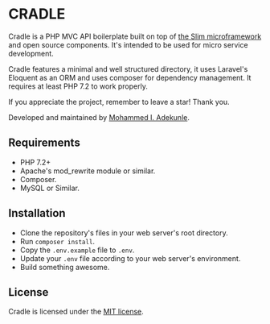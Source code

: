 # CRADLE

Cradle is a PHP MVC API boilerplate built on top of [the Slim microframework](http://www.slimframework.com/) and open source components. It's intended to be used for micro service development.

Cradle features a minimal and well structured directory, it uses Laravel's Eloquent as an ORM and uses composer for dependency management. It requires at least PHP 7.2 to work properly.

If you appreciate the project, remember to leave a star! Thank you.

Developed and maintained by [Mohammed I. Adekunle](https://github.com/Iyiola-am).

## Requirements

- PHP 7.2+
- Apache's mod_rewrite module or similar.
- Composer.
- MySQL or Similar.

## Installation

- Clone the repository's files in your web server's root directory.
- Run `composer install`.
- Copy the `.env.example` file to `.env`.
- Update your `.env` file according to your web server's environment.
- Build something awesome.

## License

Cradle is licensed under the [MIT license](http://opensource.org/licenses/MIT).
